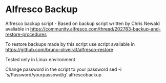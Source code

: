 # Alfresco Backup 
Alfresco backup script - Based on backup script written by Chris Newald avaliable in https://community.alfresco.com/thread/202783-backup-and-restore-procedures

To restore backups made by this script use script avaliable in https://github.com/bruno-oliveira1/alfresco-restore

Tested only in Linux environment

Change password in the script to your password
sed -i 's/Password/yourpassowd/g' alfrescobackup

